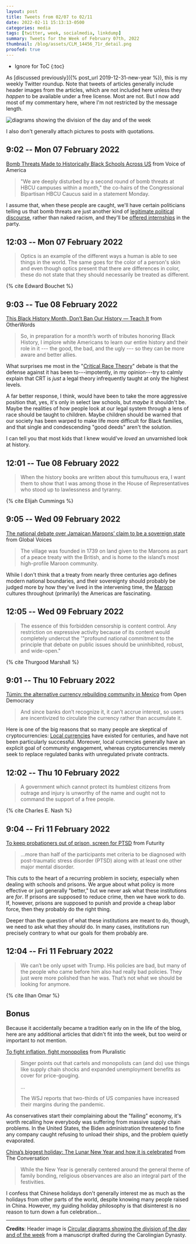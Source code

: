 ```yaml
---
layout: post
title: Tweets from 02/07 to 02/11
date: 2022-02-11 15:13:13-0500
categories: media
tags: [twitter, week, socialmedia, linkdump]
summary: Tweets for the Week of February 07th, 2022
thumbnail: /blog/assets/CLM_14456_71r_detail.png
proofed: true
---
```


* Ignore for ToC
{:toc}

As [discussed previously]({% post_url 2019-12-31-new-year %}), this is my weekly Twitter roundup.  Note that tweets of articles generally include header images from the articles, which are not included here unless they *happen* to be available under a free license.  Most are not.  But I now add most of my commentary here, where I'm not restricted by the message length.

![diagrams showing the division of the day and of the week](/blog/assets/CLM_14456_71r_detail.png "diagrams showing the division of the day and of the week")

I also don't generally attach pictures to posts with quotations.

## 9:02 -- Mon 07 February 2022

[<i class="fab fa-twitter-square"></i>](https://jcolag.github.io/twitter/1490687290410082305) [Bomb Threats Made to Historically Black Schools Across US](https://www.voanews.com/a/bomb-threats-made-to-historically-black-schools-across-us-/6420385.html) from Voice of America

 > "We are deeply disturbed by a second round of bomb threats at HBCU campuses within a month," the co-hairs of the Congressional Bipartisan HBCU Caucus said in a statement Monday.

I assume that, when these people are caught, we'll have certain politicians telling us that bomb threats are just another kind of [legitimate political discourse](https://www.rollingstone.com/politics/politics-news/rnc-censure-liz-cheney-adam-kinzinger-jan-6-1295120/), rather than naked racism, and they'll be [offered internships](https://www.commondreams.org/news/2021/11/19/kenosha-killer-kyle-rittenhouses-republican-internship-offers-disgust-progressives) in the party.

## 12:03 -- Mon 07 February 2022

[<i class="fab fa-twitter-square"></i>](https://jcolag.github.io/twitter/1490732840727711750)

 > Optics is an example of the different ways a human is able to see things in the world. The same goes for the color of a person's skin and even though optics present that there are differences in color, these do not state that they should necessarily be treated as different.

{% cite Edward Bouchet %}

## 9:03 -- Tue 08 February 2022

[<i class="fab fa-twitter-square"></i>](https://jcolag.github.io/twitter/1491049930147958788) [This Black History Month, Don’t Ban Our History — Teach It](https://otherwords.org/this-black-history-month-dont-ban-our-history-teach-it/) from OtherWords

 > So, in preparation for a month’s worth of tributes honoring Black History, I implore white Americans to learn our entire history and their role in it --- the good, the bad, and the ugly --- so they can be more aware and better allies.

What surprises me most in the "[Critical Race Theory](https://en.wikipedia.org/wiki/Critical_race_theory)" debate is that the defense against it has been to---impotently, in my opinion---try to calmly explain that CRT is *just* a legal theory infrequently taught at only the highest levels.

A far better response, I think, would have been to take the more aggressive position that, yes, it's only in select law schools, but *maybe* it shouldn't be.  Maybe the realities of how people look at our legal system through a lens of race should be taught to children.  Maybe children should be warned that our society has been warped to make life more difficult for Black families, and that single and condescending "good deeds" aren't the solution.

I can tell you that most kids that I knew would've *loved* an unvarnished look at history.

## 12:01 -- Tue 08 February 2022

[<i class="fab fa-twitter-square"></i>](https://jcolag.github.io/twitter/1491094725281026050)

 > When the history books are written about this tumultuous era, I want them to show that I was among those in the House of Representatives who stood up to lawlessness and tyranny.

{% cite Elijah Cummings %}

## 9:05 -- Wed 09 February 2022

[<i class="fab fa-twitter-square"></i>](https://jcolag.github.io/twitter/1491412821413961737) [The national debate over Jamaican Maroons’ claim to be a sovereign state](https://globalvoices.org/2022/02/01/the-national-debate-over-jamaican-maroons-claim-to-be-a-sovereign-state/) from Global Voices

 > The village was founded in 1739 on land given to the Maroons as part of a peace treaty with the British, and is home to the island’s most high-profile Maroon community.

While I don't think that a treaty from nearly three centuries ago defines modern national boundaries, and their sovereignty should probably be judged more by how they've lived in the intervening time, the [Maroon](https://en.wikipedia.org/wiki/Maroons) cultures throughout (primarily) the Americas are fascinating.

## 12:05 -- Wed 09 February 2022

[<i class="fab fa-twitter-square"></i>](https://jcolag.github.io/twitter/1491458120165601288)

 > The essence of this forbidden censorship is content control. Any restriction on expressive activity because of its content would completely undercut the '"profound national commitment to the principle that debate on public issues should be uninhibited, robust, and wide-open."

{% cite Thurgood Marshall %}

## 9:01 -- Thu 10 February 2022

[<i class="fab fa-twitter-square"></i>](https://jcolag.github.io/twitter/1491774202629836801) [Túmin: the alternative currency rebuilding community in Mexico](https://www.opendemocracy.net/en/oureconomy/tumin-mexico-alternative-local-currency-rebuilding-community/) from Open Democracy

 > And since banks don’t recognize it, it can’t accrue interest, so users are incentivized to circulate the currency rather than accumulate it.

Here is one of the big reasons that so many people are skeptical of cryptocurrencies:  [Local currencies](https://en.wikipedia.org/wiki/Local_currency) have existed for centuries, and have not been particularly successful.  Moreover, local currencies generally have an explicit goal of community engagement, whereas cryptocurrencies merely seek to replace regulated banks with unregulated private contracts.

## 12:02 -- Thu 10 February 2022

[<i class="fab fa-twitter-square"></i>](https://jcolag.github.io/twitter/1491819752565657609)

 > A government which cannot protect its humblest citizens from outrage and injury is unworthy of the name and ought not to command the support of a free people.

{% cite Charles E. Nash %}

## 9:04 -- Fri 11 February 2022

[<i class="fab fa-twitter-square"></i>](https://jcolag.github.io/twitter/1492137345264484353) [To keep probationers out of prison, screen for PTSD](https://www.futurity.org/probationers-trauma-ptsd-2690792-2/) from Futurity

 > ...more than half of the participants met criteria to be diagnosed with post-traumatic stress disorder (PTSD) along with at least one other major mental disorder.

This cuts to the heart of a recurring problem in society, especially when dealing with schools and prisons.  We argue about what policy is more effective or just generally "better," but we never ask what these institutions are *for*.  If prisons are supposed to reduce crime, then we have work to do.  If, however, prisons are supposed to punish and provide a cheap labor force, then they probably do the right thing.

Deeper than the question of what these institutions are meant to do, though, we need to ask what they *should* do.  In many cases, institutions run precisely contrary to what our goals for them probably are.

## 12:04 -- Fri 11 February 2022

[<i class="fab fa-twitter-square"></i>](https://jcolag.github.io/twitter/1492182643718328320)

 > We can’t be only upset with Trump. His policies are bad, but many of the people who came before him also had really bad policies. They just were more polished than he was. That’s not what we should be looking for anymore.

{% cite Ilhan Omar %}

## Bonus

Because it accidentally became a tradition early on in the life of the blog, here are any additional articles that didn't fit into the week, but too weird or important to not mention.

<i class="fas fa-square"></i> [To fight inflation, fight monopolies](https://pluralistic.net/2022/02/02/its-the-economy-stupid/#overinflated) from Pluralistic

 > Singer points out that cartels and monopolists can (and do) use things like supply chain shocks and expanded unemployment benefits as cover for price-gouging.
 >
 > ...
 >
 > The WSJ reports that two-thirds of US companies have increased their margins during the pandemic.

As conservatives start their complaining about the "failing" economy, it's worth recalling how everybody was suffering from massive supply chain problems.  In the United States, the Biden administration threatened to fine any company caught refusing to unload their ships, and the problem quietly evaporated.

<i class="fas fa-square"></i> [China’s biggest holiday: The Lunar New Year and how it is celebrated](https://theconversation.com/chinas-biggest-holiday-the-lunar-new-year-and-how-it-is-celebrated-175820) from The Conversation

 > While the New Year is generally centered around the general theme of family bonding, religious observances are also an integral part of the festivities.

I confess that Chinese holidays don't generally interest me as much as the holidays from other parts of the world, despite knowing many people raised in China.  However, my guiding holiday philosophy is that disinterest is no reason to turn down a fun celebration...

* * *

**Credits**:  Header image is [Circular diagrams showing the division of the day and of the week](https://commons.wikimedia.org/wiki/File:CLM_14456_71r_detail.jpg) from a manuscript drafted during the Carolingian Dynasty.
